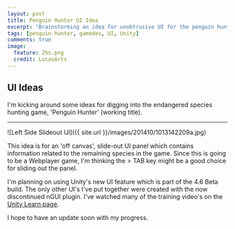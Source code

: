```yaml
---
layout: post
title: Penguin Hunter UI Idea
excerpt: "Brainstorming an idea for unobtrusive UI for the penguin hunter game."
tags: [penguin-hunter, gamedev, UI, Unity]
comments: true
image:
  feature: 2hs.png
  credit: LucasArts
---
```

## UI Ideas

I'm kicking around some ideas for digging into the endangered species hunting game, 'Penguin Hunter' (working title).

---
![Left Side Slideout UI]({{ site.url }}/images/201410/1013142209a.jpg)

This idea is for an 'off canvas', slide-out UI panel which contains information related to the remaining species in the game.  Since this is going to be a Webplayer game, I'm thinking the > TAB key might be a good choice for sliding out the panel.  

I'm planning on using Unity's new UI feature which is part of the 4.6 Beta build.  The only other UI's I've put together were created with the now discontinued nGUI plugin.  I've watched many of the training video's on the [Unity Learn page](https://unity3d.com/learn/tutorials/modules/beginner/ui).

I hope to have an update soon with my progress.